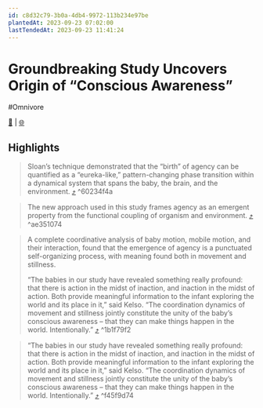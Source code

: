 ```yaml
---
id: c8d32c79-3b0a-4db4-9972-113b234e97be
plantedAt: 2023-09-23 07:02:00
lastTendedAt: 2023-09-23 11:41:24
---
```


# Groundbreaking Study Uncovers Origin of “Conscious Awareness”
#Omnivore

[📖](https://omnivore.app/me/https-scitechdaily-com-groundbreaking-study-uncovers-origin-of-c-18ac1eafa22) | [🌐](https://scitechdaily.com/groundbreaking-study-uncovers-origin-of-conscious-awareness)

## Highlights

> Sloan’s technique demonstrated that the “birth” of agency can be quantified as a “eureka-like,” pattern-changing phase transition within a dynamical system that spans the baby, the brain, and the environment. [⤴️](https://omnivore.app/me/https-scitechdaily-com-groundbreaking-study-uncovers-origin-of-c-18ac1eafa22#60234f4a-36fb-4932-af40-d89e41803018)  ^60234f4a

> The new approach used in this study frames agency as an emergent property from the functional coupling of organism and environment. [⤴️](https://omnivore.app/me/https-scitechdaily-com-groundbreaking-study-uncovers-origin-of-c-18ac1eafa22#ae351074-7a11-475b-a3f6-e60476d9b718)  ^ae351074

> A complete coordinative analysis of baby motion, mobile motion, and their interaction, found that the emergence of agency is a punctuated self-organizing process, with meaning found both in movement and stillness.
> 
> “The babies in our study have revealed something really profound: that there is action in the midst of inaction, and inaction in the midst of action. Both provide meaningful information to the infant exploring the world and its place in it,” said Kelso. “The coordination dynamics of movement and stillness jointly constitute the unity of the baby’s conscious awareness – that they can make things happen in the world. Intentionally.” [⤴️](https://omnivore.app/me/https-scitechdaily-com-groundbreaking-study-uncovers-origin-of-c-18ac1eafa22#1b1f79f2-5cb3-45c7-8285-3f31a7790bac)  ^1b1f79f2

> “The babies in our study have revealed something really profound: that there is action in the midst of inaction, and inaction in the midst of action. Both provide meaningful information to the infant exploring the world and its place in it,” said Kelso. “The coordination dynamics of movement and stillness jointly constitute the unity of the baby’s conscious awareness – that they can make things happen in the world. Intentionally.” [⤴️](https://omnivore.app/me/https-scitechdaily-com-groundbreaking-study-uncovers-origin-of-c-18ac1eafa22#f45f9d74-2ac6-489e-8d4a-d2126003f420)  ^f45f9d74

